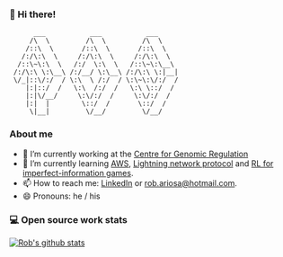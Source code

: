 ### 👋 Hi there!

```
      ___           ___           ___     
     /\  \         /\  \         /\  \    
    /::\  \       /::\  \       /::\  \   
   /:/\:\  \     /:/\:\  \     /:/\:\  \  
  /::\~\:\  \   /:/  \:\  \   /::\~\:\__\ 
 /:/\:\ \:\__\ /:/__/ \:\__\ /:/\:\ \:|__|
 \/_|::\/:/  / \:\  \ /:/  / \:\~\:\/:/  /
    |:|::/  /   \:\  /:/  /   \:\ \::/  / 
    |:|\/__/     \:\/:/  /     \:\/:/  /  
    |:|  |        \::/  /       \::/  /   
     \|__|         \/__/         \/__/       
```

### About me

- 🔭 I’m currently working at the [Centre for Genomic Regulation](https://github.com/EGA-archive)
- 🌱 I’m currently learning [AWS](https://aws.amazon.com/es/), [Lightning network protocol](https://lightning.network/) and [RL for imperfect-information games](https://arxiv.org/abs/2007.13544).
- 📫 How to reach me: [LinkedIn](https://www.linkedin.com/in/robertoariosa/) or [rob.ariosa@hotmail.com](mailto:rob.ariosa@hotmail.com).
- 😄 Pronouns: he / his

### 💻 Open source work stats

[![Rob's github stats](https://github-readme-stats.vercel.app/api?username=mrrobb&theme=radical&show_icons=true)](https://github.com/mrrobb)

<!--
**MrRobb/MrRobb** is a ✨ _special_ ✨ repository because its `README.md` (this file) appears on your GitHub profile.

Here are some ideas to get you started:

- 🔭 I’m currently working on ...
- 🌱 I’m currently learning ...
- 👯 I’m looking to collaborate on ...
- 🤔 I’m looking for help with ...
- 💬 Ask me about ...
- 📫 How to reach me: ...
- 😄 Pronouns: ...
- ⚡ Fun fact: ...
-->
